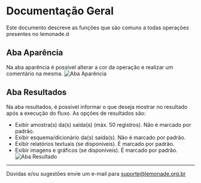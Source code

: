 # Documentação Geral
Este documento descreve as funções que são comuns a todas operações presentes no lemonade.d

## Aba Aparência
Na aba aparência é possível alterar a cor da operação e realizar um comentário na mesma.
![Aba Aparência](/vuepress/img/spark/documentacao_geral/documentacao_geral/image1.png)

## Aba Resultados
Na aba resultados, é possível informar o que deseja mostrar no resultado após a execução do fluxo. As opções de resultados são:
- Exibir amostra(s) da(s) saída(s) (máx. 50 registros). Não é marcado por padrão.
- Exibir esquema/dicionário da(s) saída(s). Não é marcado por padrão.
- Exibir relatórios textuais (se disponíveis). É marcado por padrão.
- Exibir imagens e gráficos (se disponíveis). É marcado por padrão.
![Aba Resultado](/vuepress/img/spark/documentacao_geral/documentacao_geral/image2.png)

-----

Dúvidas e/ou sugestões envie um e-mail para suporte@lemonade.org.br